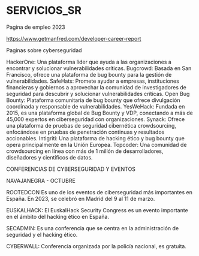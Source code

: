 # SERVICIOS_SR

Pagina de empleo 2023

https://www.getmanfred.com/developer-career-report


Paginas sobre cyberseguridad

HackerOne: Una plataforma líder que ayuda a las organizaciones a encontrar y solucionar vulnerabilidades críticas.
Bugcrowd: Basada en San Francisco, ofrece una plataforma de bug bounty para la gestión de vulnerabilidades.
SafeHats: Promete ayudar a empresas, instituciones financieras y gobiernos a aprovechar la comunidad de investigadores de seguridad para descubrir y solucionar vulnerabilidades críticas.
Open Bug Bounty: Plataforma comunitaria de bug bounty que ofrece divulgación coordinada y responsable de vulnerabilidades.
YesWeHack: Fundada en 2015, es una plataforma global de Bug Bounty y VDP, conectando a más de 45,000 expertos en ciberseguridad con organizaciones.
Synack: Ofrece una plataforma de pruebas de seguridad cibernética crowdsourcing, enfocándose en pruebas de penetración continuas y resultados accionables.
Intigriti: Una plataforma de hacking ético y bug bounty que opera principalmente en la Unión Europea.
Topcoder: Una comunidad de crowdsourcing en línea con más de 1 millón de desarrolladores, diseñadores y científicos de datos.

CONFERENCIAS DE CYBERSEGURIDAD Y EVENTOS

NAVAJANEGRA - OCTUBRE 

ROOTEDCON Es uno de los eventos de ciberseguridad más importantes en España. En 2023, se celebró en Madrid del 9 al 11 de marzo. 

EUSKALHACK: El EuskalHack Security Congress es un evento importante en el ámbito del hacking ético en España.

SECADMIN: Es una conferencia que se centra en la administración de seguridad y el hacking ético.

CYBERWALL: Conferencia organizada por la policía nacional, es gratuita.




